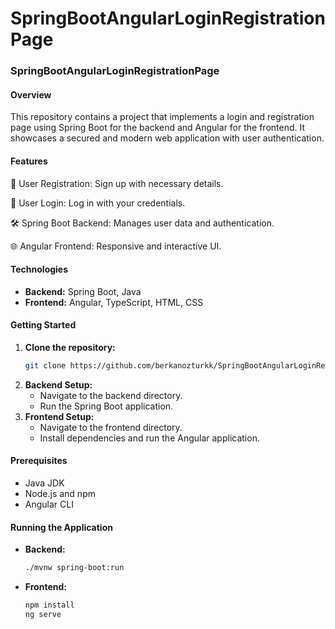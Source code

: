 # SpringBootAngularLoginRegistrationPage

### SpringBootAngularLoginRegistrationPage

#### Overview
This repository contains a project that implements a login and registration page using Spring Boot for the backend and Angular for the frontend. It showcases a secured and modern web application with user authentication.

#### Features

🚀 User Registration: Sign up with necessary details.

🔐 User Login: Log in with your credentials.

🛠️ Spring Boot Backend: Manages user data and authentication.

🌐 Angular Frontend: Responsive and interactive UI.

#### Technologies
- **Backend:** Spring Boot, Java
- **Frontend:** Angular, TypeScript, HTML, CSS

#### Getting Started
1. **Clone the repository:**
   ```bash
   git clone https://github.com/berkanozturkk/SpringBootAngularLoginRegistrationPage.git
   ```
2. **Backend Setup:**
   - Navigate to the backend directory.
   - Run the Spring Boot application.
3. **Frontend Setup:**
   - Navigate to the frontend directory.
   - Install dependencies and run the Angular application.

#### Prerequisites
- Java JDK
- Node.js and npm
- Angular CLI

#### Running the Application
- **Backend:**
  ```bash
  ./mvnw spring-boot:run
  ```
- **Frontend:**
  ```bash
  npm install
  ng serve
  ```


